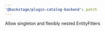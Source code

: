 ```yaml
---
'@backstage/plugin-catalog-backend': patch
---
```


Allow singleton and flexibly nested EntityFilters

